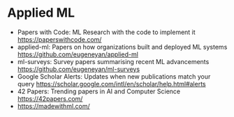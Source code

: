 # Applied ML


- Papers with Code: ML Research with the code to implement it
  https://paperswithcode.com/
- applied-ml: Papers on how organizations built and deployed ML systems
  https://github.com/eugeneyan/applied-ml
- ml-surveys: Survey papers summarising recent ML advancements
  https://github.com/eugeneyan/ml-surveys
- Google Scholar Alerts: Updates when new publications match your query
  https://scholar.google.com/intl/en/scholar/help.html#alerts
- 42 Papers: Trending papers in AI and Computer Science 
  https://42papers.com/
- https://madewithml.com/ 